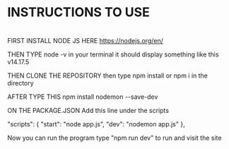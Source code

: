 #
# INSTRUCTIONS TO USE
#

FIRST INSTALL NODE JS HERE
https://nodejs.org/en/

THEN TYPE node -v in your terminal it should display something like this
v14.17.5

THEN CLONE THE REPOSITORY
then type npm install or npm i in the directory

AFTER TYPE THIS
npm install nodemon --save-dev

ON THE PACKAGE.JSON
Add this line under the scripts

  "scripts": {
    "start": "node app.js",
    "dev": "nodemon app.js"
  },
  
  
Now you can run the program type "npm run dev" to run and visit the site

